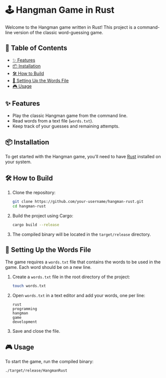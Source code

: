 # 🕹️ Hangman Game in Rust

Welcome to the Hangman game written in Rust! This project is a command-line version of the classic word-guessing game.

## 📑 Table of Contents

- [✨ Features](#-features)
- [📦 Installation](#-installation)
- [🛠️ How to Build](#-how-to-build)
- [📝 Setting Up the Words File](#-setting-up-the-words-file)
- [🎮 Usage](#-usage)

## ✨ Features

- Play the classic Hangman game from the command line.
- Read words from a text file (`words.txt`).
- Keep track of your guesses and remaining attempts.

## 📦 Installation

To get started with the Hangman game, you'll need to have [Rust](https://www.rust-lang.org/tools/install) installed on your system.

## 🛠️ How to Build

1. Clone the repository:

    ```bash
    git clone https://github.com/your-username/hangman-rust.git
    cd hangman-rust
    ```

2. Build the project using Cargo:

    ```bash
    cargo build --release
    ```

3. The compiled binary will be located in the `target/release` directory.

## 📝 Setting Up the Words File

The game requires a `words.txt` file that contains the words to be used in the game. Each word should be on a new line.

1. Create a `words.txt` file in the root directory of the project:

    ```bash
    touch words.txt
    ```

2. Open `words.txt` in a text editor and add your words, one per line:

    ```plaintext
    rust
    programming
    hangman
    game
    development
    ```

3. Save and close the file.

## 🎮 Usage

To start the game, run the compiled binary:

```bash
./target/release/HangmanRust
```
